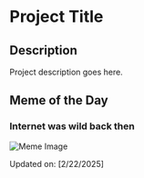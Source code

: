 # Project Title

## Description

Project description goes here.

## Meme of the Day

### Internet was wild back then
![Meme Image](https://i.redd.it/vlyf62lzbhke1.gif)

Updated on: [2/22/2025]